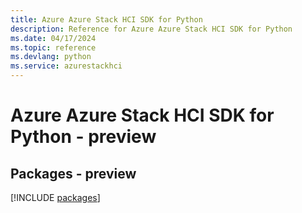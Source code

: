 ```yaml
---
title: Azure Azure Stack HCI SDK for Python
description: Reference for Azure Azure Stack HCI SDK for Python
ms.date: 04/17/2024
ms.topic: reference
ms.devlang: python
ms.service: azurestackhci
---
```

# Azure Azure Stack HCI SDK for Python - preview
## Packages - preview
[!INCLUDE [packages](azure-stack-hci-index.md)]